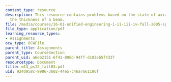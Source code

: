 ```yaml
---
content_type: resource
description: This resource contains problems based on the state of axial stress through
  the thickness of a beam.
file: /media/courses/16-01-unified-engineering-i-ii-iii-iv-fall-2005-spring-2006/924d958c9986360244e5c46a7661106f_m13_ps12_fall03.pdf
file_type: application/pdf
learning_resource_types:
- Assignments
ocw_type: OCWFile
parent_title: Assignments
parent_type: CourseSection
parent_uid: a6eb2151-6f41-806d-94ff-dc83eb5f4337
resourcetype: Document
title: m13_ps12_fall03.pdf
uid: 924d958c-9986-3602-44e5-c46a7661106f
---
```

